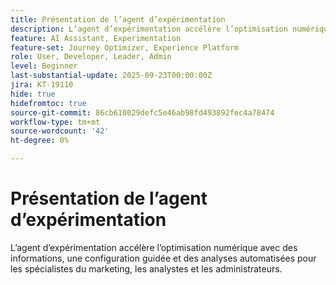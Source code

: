 ```yaml
---
title: Présentation de l’agent d’expérimentation
description: L’agent d’expérimentation accélère l’optimisation numérique avec des informations, une configuration guidée et des analyses automatisées pour les spécialistes du marketing, les analystes et les administrateurs.
feature: AI Assistant, Experimentation
feature-set: Journey Optimizer, Experience Platform
role: User, Developer, Leader, Admin
level: Beginner
last-substantial-update: 2025-09-23T00:00:00Z
jira: KT-19110
hide: true
hidefromtoc: true
source-git-commit: 86cb610029defc5e46ab98fd493892fec4a78474
workflow-type: tm+mt
source-wordcount: '42'
ht-degree: 0%

---
```


# Présentation de l’agent d’expérimentation

L’agent d’expérimentation accélère l’optimisation numérique avec des informations, une configuration guidée et des analyses automatisées pour les spécialistes du marketing, les analystes et les administrateurs.

<!-- For more information, see the [AI Assistant UI guide](https://experienceleague.adobe.com/fr/docs/experience-platform/ai-assistant/ui-guide#use-discoverability).-->

